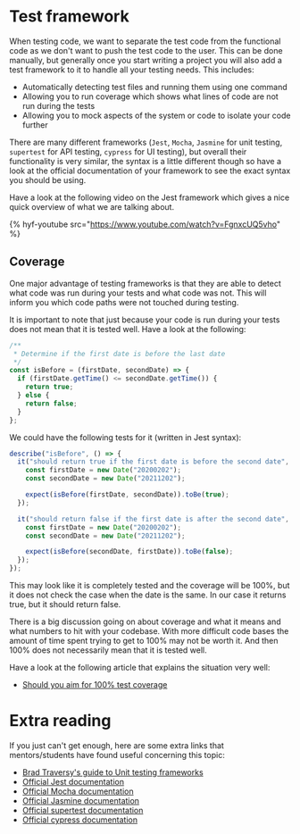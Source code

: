 # Test framework

When testing code, we want to separate the test code from the functional code as we don't want to push the test code to the user. This can be done manually, but generally once you start writing a project you will also add a test framework to it to handle all your testing needs. This includes:

- Automatically detecting test files and running them using one command
- Allowing you to run coverage which shows what lines of code are not run during the tests
- Allowing you to mock aspects of the system or code to isolate your code further

There are many different frameworks (`Jest`, `Mocha`, `Jasmine` for unit testing, `supertest` for API testing, `cypress` for UI testing), but overall their functionality is very similar, the syntax is a little different though so have a look at the official documentation of your framework to see the exact syntax you should be using.

Have a look at the following video on the Jest framework which gives a nice quick overview of what we are talking about.

{% hyf-youtube src="https://www.youtube.com/watch?v=FgnxcUQ5vho" %}

## Coverage

One major advantage of testing frameworks is that they are able to detect what code was run during your tests and what code was not. This will inform you which code paths were not touched during testing.

It is important to note that just because your code is run during your tests does not mean that it is tested well. Have a look at the following:

```js
/**
 * Determine if the first date is before the last date
 */
const isBefore = (firstDate, secondDate) => {
  if (firstDate.getTime() <= secondDate.getTime()) {
    return true;
  } else {
    return false;
  }
};
```

We could have the following tests for it (written in Jest syntax):

```js
describe("isBefore", () => {
  it("should return true if the first date is before the second date", () => {
    const firstDate = new Date("20200202");
    const secondDate = new Date("20211202");

    expect(isBefore(firstDate, secondDate)).toBe(true);
  });

  it("should return false if the first date is after the second date", () => {
    const firstDate = new Date("20200202");
    const secondDate = new Date("20211202");

    expect(isBefore(secondDate, firstDate)).toBe(false);
  });
});
```

This may look like it is completely tested and the coverage will be 100%, but it does not check the case when the date is the same. In our case it returns true, but it should return false.

There is a big discussion going on about coverage and what it means and what numbers to hit with your codebase. With more difficult code bases the amount of time spent trying to get to 100% may not be worth it. And then 100% does not necessarily mean that it is tested well.

Have a look at the following article that explains the situation very well:

- [Should you aim for 100% test coverage](https://blog.ndepend.com/aim-100-percent-test-coverage/)

# Extra reading

If you just can't get enough, here are some extra links that mentors/students have found useful concerning this topic:

- [Brad Traversy's guide to Unit testing frameworks](https://www.youtube.com/watch?v=7r4xVDI2vho)
- [Official Jest documentation](https://jestjs.io/)
- [Official Mocha documentation](https://mochajs.org/)
- [Official Jasmine documentation](https://jasmine.github.io/)
- [Official supertest documentation](https://github.com/visionmedia/supertest)
- [Official cypress documentation](https://docs.cypress.io/)
